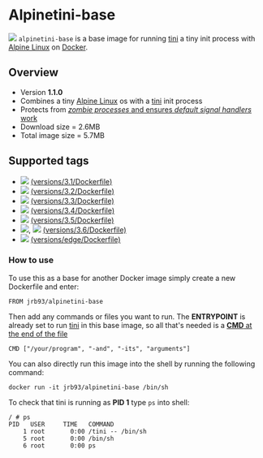 # Alpinetini-base #

[![](https://images.microbadger.com/badges/image/jrb93/alpinetini-base.svg)](https://microbadger.com/images/jrb93/alpinetini-base "Get your own image badge on microbadger.com")
`alpinetini-base` is a base image for running [tini](https://github.com/krallin/tini) a tiny init process with [Alpine Linux](https://www.alpinelinux.org/) on [Docker](https://www.docker.com).

## Overview ##

* Version **1.1.0**
* Combines a tiny [Alpine Linux](https://www.alpinelinux.org/) os with a [tini](https://github.com/krallin/tini) init process
* Protects from [*zombie processes* and ensures *default signal handlers* work](https://github.com/krallin/tini#why-tini)
* Download size = 2.6MB
* Total image size = 5.7MB

## Supported tags ##

* [![](https://images.microbadger.com/badges/version/jrb93/alpinetini-base:3.1.svg)](https://microbadger.com/images/jrb93/alpinetini-base:3.6 "Get your own version badge on microbadger.com") [(versions/3.1/Dockerfile)](https://github.com/jrb93/alpinetini-base/tree/master/versions/3.1)
* [![](https://images.microbadger.com/badges/version/jrb93/alpinetini-base:3.2.svg)](https://microbadger.com/images/jrb93/alpinetini-base:3.6 "Get your own version badge on microbadger.com") [(versions/3.2/Dockerfile)](https://github.com/jrb93/alpinetini-base/tree/master/versions/3.2)
* [![](https://images.microbadger.com/badges/version/jrb93/alpinetini-base:3.3.svg)](https://microbadger.com/images/jrb93/alpinetini-base:3.6 "Get your own version badge on microbadger.com") [(versions/3.3/Dockerfile)](https://github.com/jrb93/alpinetini-base/tree/master/versions/3.3)
* [![](https://images.microbadger.com/badges/version/jrb93/alpinetini-base:3.4.svg)](https://microbadger.com/images/jrb93/alpinetini-base:3.6 "Get your own version badge on microbadger.com") [(versions/3.4/Dockerfile)](https://github.com/jrb93/alpinetini-base/tree/master/versions/3.4)
* [![](https://images.microbadger.com/badges/version/jrb93/alpinetini-base:3.5.svg)](https://microbadger.com/images/jrb93/alpinetini-base:3.6 "Get your own version badge on microbadger.com") [(versions/3.5/Dockerfile)](https://github.com/jrb93/alpinetini-base/tree/master/versions/3.5)
* [![](https://images.microbadger.com/badges/version/jrb93/alpinetini-base:3.6.svg)](https://microbadger.com/images/jrb93/alpinetini-base:3.6 "Get your own version badge on microbadger.com"), [![](https://images.microbadger.com/badges/version/jrb93/alpinetini-base:latest.svg)](https://microbadger.com/images/jrb93/alpinetini-base:3.6 "Get your own version badge on microbadger.com") [(versions/3.6/Dockerfile)](https://github.com/jrb93/alpinetini-base/tree/master/versions/3.6)
* [![](https://images.microbadger.com/badges/version/jrb93/alpinetini-base:edge.svg)](https://microbadger.com/images/jrb93/alpinetini-base:3.6 "Get your own version badge on microbadger.com") [(versions/edge/Dockerfile)](https://github.com/jrb93/alpinetini-base/tree/master/versions/edge)

### How to use ###

To use this as a base for another Docker image simply create a new Dockerfile and enter:
```
FROM jrb93/alpinetini-base
```
Then add any commands or files you want to run. The **ENTRYPOINT** is already set to run [tini](https://github.com/krallin/tini) in this base image, so all that's needed is a [**CMD** at the end of the file](https://github.com/krallin/tini#using-tini)
```
CMD ["/your/program", "-and", "-its", "arguments"]
```
You can also directly run this image into the shell by running the following command:
```
docker run -it jrb93/alpinetini-base /bin/sh
```
To check that tini is running as **PID 1** type `ps` into shell:
```
/ # ps
PID   USER     TIME   COMMAND
    1 root       0:00 /tini -- /bin/sh
    5 root       0:00 /bin/sh
    6 root       0:00 ps
```